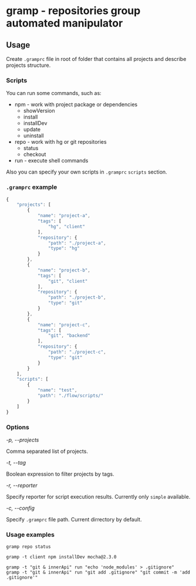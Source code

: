 # gramp - repositories group automated manipulator

## Usage

Create `.gramprc` file in root of folder that contains all projects and describe projects structure.


### Scripts

You can run some commands, such as:

* npm - work with project package or dependencies
	* showVersion
	* install
	* installDev
	* update
	* uninstall
* repo - work with hg or git repositories
	* status
	* checkout
* run - execute shell commands

Also you can specify your own scripts in `.gramprc` `scripts` section.


### `.gramprc` example

```javascript
{
	"projects": [
		{
			"name": "project-a",
			"tags": [
				"hg", "client"
			],
			"repository": {
				"path": "./project-a",
				"type": "hg"
			}
		},
		{
			"name": "project-b",
			"tags": [
				"git", "client"
			],
			"repository": {
				"path": "./project-b",
				"type": "git"
			}
		},
		{
			"name": "project-c",
			"tags": [
				"git", "backend"
			],
			"repository": {
				"path": "./project-c",
				"type": "git"
			}
		}
	],
	"scripts": [
		{
			"name": "test",
			"path": "./flow/scripts/"
		}
	]
}
```


### Options

*-p, --projects*

Comma separated list of projects.

*-t, --tag*

Boolean expression to filter projects by tags.

*-r, --reporter*

Specify reporter for script execution results. Currently only `simple` available.

*-c, --config*

Specify `.gramprc` file path. Current dirrectory by default.


### Usage examples

```
gramp repo status
```

```
gramp -t client npm installDev mocha@2.3.0
```

```
gramp -t "git & innerApi" run "echo 'node_modules' > .gitignore"
gramp -t "git & innerApi" run "git add .gitignore" "git commit -m 'add .gitignore'"
```
